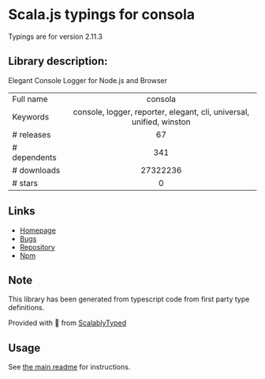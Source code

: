 
# Scala.js typings for consola

Typings are for version 2.11.3

## Library description:
Elegant Console Logger for Node.js and Browser

|                    |                 |
| ------------------ | :-------------: |
| Full name          | consola |
| Keywords           | console, logger, reporter, elegant, cli, universal, unified, winston |
| # releases         | 67 |
| # dependents       | 341 |
| # downloads        | 27322236 |
| # stars            | 0 |

## Links
- [Homepage](https://github.com/nuxt/consola#readme)
- [Bugs](https://github.com/nuxt/consola/issues)
- [Repository](https://github.com/nuxt/consola)
- [Npm](https://www.npmjs.com/package/consola)
    


## Note
This library has been generated from typescript code from first party type definitions.

Provided with :purple_heart: from [ScalablyTyped](https://github.com/oyvindberg/ScalablyTyped)

## Usage
See [the main readme](../../readme.md) for instructions.


